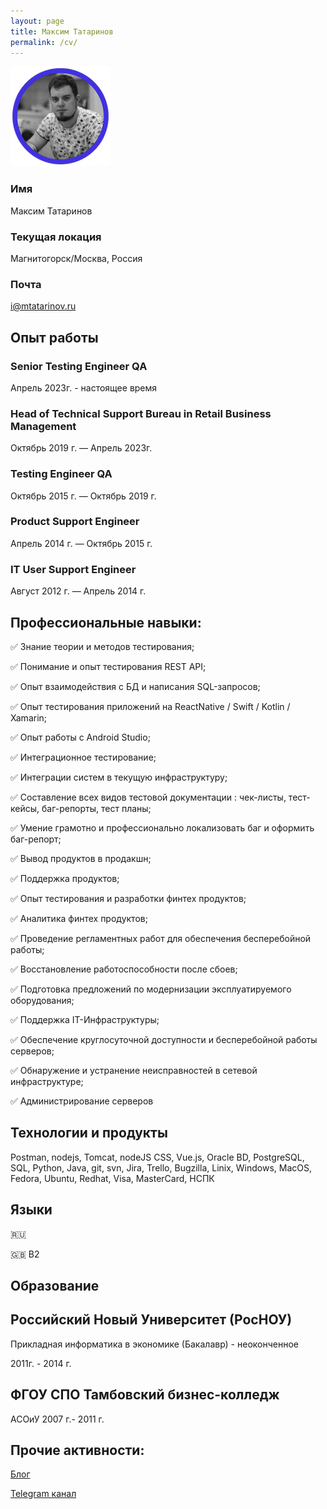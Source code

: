 ```yaml
---
layout: page
title: Максим Татаринов
permalink: /cv/
---
```


![](https://raw.githubusercontent.com/tatarinovms/tatarinovms.github.io/master/images/posts/CV/avatar.png)

### Имя 
Максим Татаринов

### Текущая локация
Магнитогорск/Москва, Россия 

### Почта
[i@mtatarinov.ru](mailto:i@mtatarinov.ru)

## Опыт работы 

### Senior Testing Engineer QA

Апрель 2023г. - настоящее время

### Head of Technical Support Bureau in Retail Business Management

Октябрь 2019 г. — Апрель 2023г.

### Testing Engineer QA

Октябрь 2015 г. — Октябрь 2019 г.

### Product Support Engineer

Апрель 2014 г. — Октябрь 2015 г.

### IT User Support Engineer

Август 2012 г. — Апрель 2014 г.

## Профессиональные навыки:
✅ Знание теории и методов тестирования;

✅ Понимание и опыт тестирования REST API;

✅ Опыт взаимодействия с БД и написания SQL-запросов;

✅ Опыт тестирования приложений на ReactNative / Swift / Kotlin / Xamarin;

✅ Опыт работы с Android Studio;

✅ Интеграционное тестирование;

✅ Интеграции систем в текущую инфраструктуру;

✅ Составление всех видов тестовой документации : чек-листы, тест-кейсы, баг-репорты, тест планы;

✅ Умение грамотно и профессионально локализовать баг и оформить баг-репорт;

✅ Вывод продуктов в продакшн;

✅ Поддержка продуктов;

✅ Опыт тестирования и разработки финтех продуктов;

✅ Аналитика финтех продуктов;

✅ Проведение регламентных работ для обеспечения бесперебойной работы;

✅ Восстановление работоспособности после сбоев;

✅ Подготовка предложений по модернизации эксплуатируемого оборудования;

✅ Поддержка IT-Инфраструктуры;

✅ Обеспечение круглосуточной доступности и бесперебойной работы серверов;

✅ Обнаружение и устранение неисправностей в сетевой инфраструктуре;

✅ Администрирование серверов

## Технологии и продукты

Postman, nodejs, Tomcat, nodeJS CSS, Vue.js, Oracle BD, PostgreSQL, SQL, Python, Java, git, svn, Jira, Trello, Bugzilla, Linix, Windows, MacOS, Fedora, Ubuntu, Redhat, Visa, MasterCard, НСПК

## Языки

🇷🇺

🇬🇧 B2

## Образование

## Российский Новый Университет (РосНОУ)

Прикладная информатика в экономике (Бакалавр) - неоконченное

2011г. - 2014 г.

## ФГОУ СПО Тамбовский бизнес-колледж

АСОиУ
2007 г.- 2011 г.


## Прочие активности:

[Блог](https://blog.tatarinov.space)

[Telegram канал](https://t.me/beaverclan)
